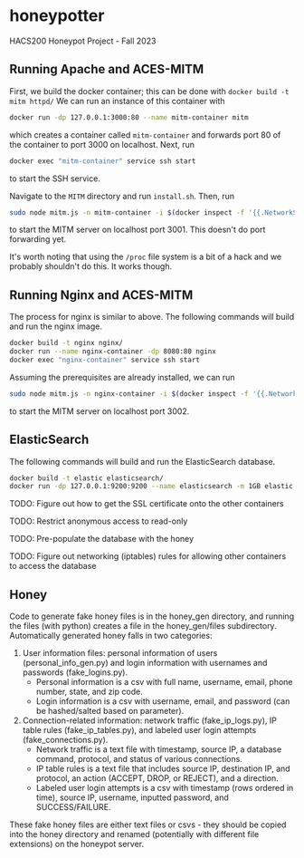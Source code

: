 # honeypotter
HACS200 Honeypot Project - Fall 2023

## Running Apache and ACES-MITM
First, we build the docker container; this can be done with `docker build -t mitm httpd/` We can run an instance of this container with
```bash
docker run -dp 127.0.0.1:3000:80 --name mitm-container mitm
```
which creates a container called `mitm-container` and forwards port 80 of the container to port 3000 on localhost. Next, run
```bash
docker exec "mitm-container" service ssh start
```
to start the SSH service.

Navigate to the `MITM` directory and run `install.sh`. Then, run
```bash
sudo node mitm.js -n mitm-container -i $(docker inspect -f '{{.NetworkSettings.IPAddress}}' mitm-container) -p 3001 -a --auto-access-fixed 2 --container-mount-path-prefix /proc --container-mount-path-suffix root --debug
```
to start the MITM server on localhost port 3001. This doesn't do port forwarding yet.

It's worth noting that using the `/proc` file system is a bit of a hack and we probably shouldn't do this. It works though.

## Running Nginx and ACES-MITM
The process for nginx is similar to above. The following commands will build and run the nginx image.
```bash
docker build -t nginx nginx/
docker run --name nginx-container -dp 8080:80 nginx
docker exec "nginx-container" service ssh start
```

Assuming the prerequisites are already installed, we can run
```bash
sudo node mitm.js -n nginx-container -i $(docker inspect -f '{{.NetworkSettings.IPAddress}}' nginx-container) -p 3002 -a --auto-access-fixed 2 --container-mount-path-prefix /proc --container-mount-path-suffix root --debug
```
to start the MITM server on localhost port 3002.

## ElasticSearch
The following commands will build and run the ElasticSearch database.
```bash
docker build -t elastic elasticsearch/
docker run -dp 127.0.0.1:9200:9200 --name elasticsearch -m 1GB elastic
```
TODO: Figure out how to get the SSL certificate onto the other containers

TODO: Restrict anonymous access to read-only

TODO: Pre-populate the database with the honey

TODO: Figure out networking (iptables) rules for allowing other containers to access the database

## Honey
Code to generate fake honey files is in the honey_gen directory, and running the files (with python) creates a file in the honey_gen/files subdirectory. Automatically generated honey falls in two categories:
1. User information files: personal information of users (personal_info_gen.py) and login information with usernames and passwords (fake_logins.py). 
    * Personal information is a csv with full name, username, email, phone number, state, and zip code.
    * Login information is a csv with username, email, and password (can be hashed/salted based on parameter).
2. Connection-related information: network traffic (fake_ip_logs.py), IP table rules (fake_ip_tables.py), and labeled user login attempts (fake_connections.py). 
    * Network traffic is a text file with timestamp, source IP, a database command, protocol, and status of various connections.
    * IP table rules is a text file that includes source IP, destination IP, and protocol, an action (ACCEPT, DROP, or REJECT), and a direction.
    * Labeled user login attempts is a csv with timestamp (rows ordered in time), source IP, username, inputted password, and SUCCESS/FAILURE.

These fake honey files are either text files or csvs - they should be copied into the honey directory and renamed (potentially with different file extensions) on the honeypot server.